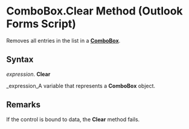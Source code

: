 
# ComboBox.Clear Method (Outlook Forms Script)

Removes all entries in the list in a  **[ComboBox](31e7c1de-ee4e-b3d9-4579-7fc6b215bad3.md)**.


## Syntax

 _expression_. **Clear**

 _expression_A variable that represents a  **ComboBox** object.


## Remarks

If the control is bound to data, the  **Clear** method fails.

